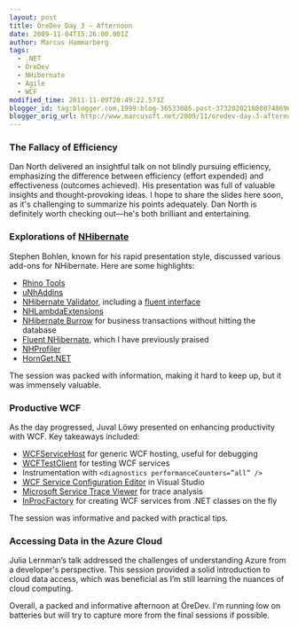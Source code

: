 ```yaml
---
layout: post
title: ÖreDev Day 3 – Afternoon
date: 2009-11-04T15:26:00.001Z
author: Marcus Hammarberg
tags:
  - .NET
  - ÖreDev
  - NHibernate
  - Agile
  - WCF
modified_time: 2011-11-09T20:49:22.573Z
blogger_id: tag:blogger.com,1999:blog-36533086.post-3732020210808748696
blogger_orig_url: http://www.marcusoft.net/2009/11/oredev-day-3-afternoon.html
---
```


### The Fallacy of Efficiency

Dan North delivered an insightful talk on not blindly pursuing efficiency, emphasizing the difference between efficiency (effort expended) and effectiveness (outcomes achieved). His presentation was full of valuable insights and thought-provoking ideas. I hope to share the slides here soon, as it's challenging to summarize his points adequately. Dan North is definitely worth checking out—he's both brilliant and entertaining.

### Explorations of [NHibernate](https://www.hibernate.org/343.html)

Stephen Bohlen, known for his rapid presentation style, discussed various add-ons for NHibernate. Here are some highlights:

- [Rhino Tools](http://sourceforge.net/projects/rhino-tools/)
- [uNhAddins](http://code.google.com/p/unhaddins/)
- [NHibernate Validator](http://www.codinginstinct.com/2008/05/nhibernate-validator.html), including a [fluent interface](http://brendanjerwin.github.com/2009/03/11/using-nhibernate-validator-with-fluent-nhibernate.html)
- [NHLambdaExtensions](http://code.google.com/p/nhlambdaextensions/)
- [NHibernate Burrow](http://sourceforge.net/projects/nhcontrib/develop) for business transactions without hitting the database
- [Fluent NHibernate](http://fluentnhibernate.org/), which I have previously praised
- [NHProfiler](http://nhprof.com/)
- [HornGet.NET](http://code.google.com/p/hornget/)

The session was packed with information, making it hard to keep up, but it was immensely valuable.

### Productive WCF

As the day progressed, Juval Löwy presented on enhancing productivity with WCF. Key takeaways included:

- [WCFServiceHost](http://msdn.microsoft.com/en-us/library/bb552363.aspx) for generic WCF hosting, useful for debugging
- [WCFTestClient](http://msdn.microsoft.com/en-us/library/bb552364.aspx) for testing WCF services
- Instrumentation with `<diagnostics performanceCounters=”all” />`
- [WCF Service Configuration Editor](http://msdn.microsoft.com/en-us/library/ms732009.aspx) in Visual Studio
- [Microsoft Service Trace Viewer](http://msdn.microsoft.com/en-us/library/ms732023.aspx) for trace analysis
- [InProcFactory](http://en.csharp-online.net/WCF_Essentials—Implementing_InProcFactory_T) for creating WCF services from .NET classes on the fly

The session was informative and packed with practical tips.

### Accessing Data in the Azure Cloud

Julia Lernman’s talk addressed the challenges of understanding Azure from a developer's perspective. This session provided a solid introduction to cloud data access, which was beneficial as I’m still learning the nuances of cloud computing.

Overall, a packed and informative afternoon at ÖreDev. I'm running low on batteries but will try to capture more from the final sessions if possible.
